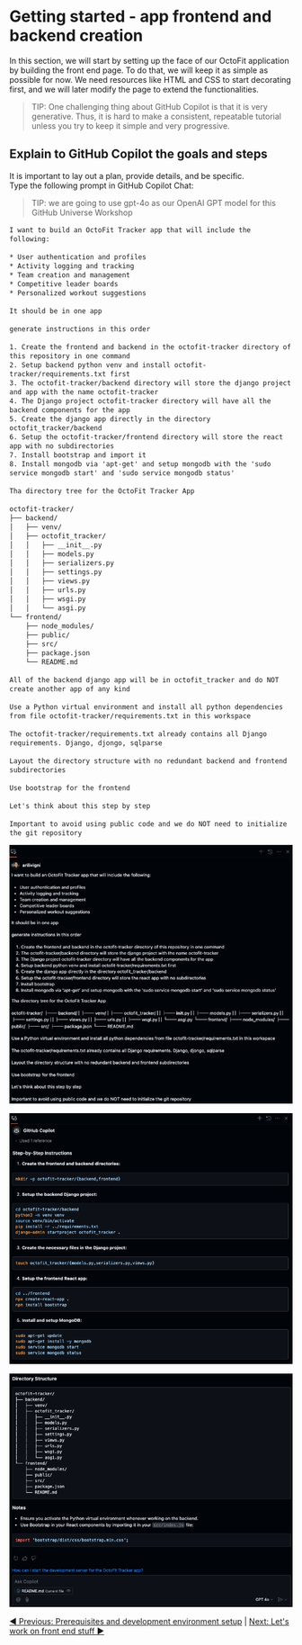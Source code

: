 # Getting started - app frontend and backend creation

In this section, we will start by setting up the face of our OctoFit application by building the front end page. To do that, we will keep it as simple as possible for now. We need resources like HTML and CSS to start decorating first, and we will later modify the page to extend the functionalities.

> TIP: One challenging thing about GitHub Copilot is that it is very generative. Thus, it is hard to make a consistent, repeatable tutorial unless you try to keep it simple and very progressive.

## Explain to GitHub Copilot the goals and steps

It is important to lay out a plan, provide details, and be specific.</br>
Type the following prompt in GitHub Copilot Chat:

> TIP: we are going to use gpt-4o as our OpenAI GPT model for this GitHub Universe Workshop

```text
I want to build an OctoFit Tracker app that will include the following:

* User authentication and profiles
* Activity logging and tracking
* Team creation and management
* Competitive leader boards
* Personalized workout suggestions

It should be in one app

generate instructions in this order

1. Create the frontend and backend in the octofit-tracker directory of this repository in one command
2. Setup backend python venv and install octofit-tracker/requirements.txt first
3. The octofit-tracker/backend directory will store the django project and app with the name octofit-tracker
4. The Django project octofit-tracker directory will have all the backend components for the app
5. Create the django app directly in the directory octofit_tracker/backend
6. Setup the octofit-tracker/frontend directory will store the react app with no subdirectories
7. Install bootstrap and import it
8. Install mongodb via 'apt-get' and setup mongodb with the 'sudo service mongodb start' and 'sudo service mongodb status'

Tha directory tree for the OctoFit Tracker App

octofit-tracker/
├── backend/
│   ├── venv/
│   ├── octofit_tracker/
│   │   ├── __init__.py
│   │   ├── models.py
│   │   ├── serializers.py
│   │   ├── settings.py
│   │   ├── views.py
│   │   ├── urls.py
│   │   ├── wsgi.py
│   │   └── asgi.py
└── frontend/
    ├── node_modules/
    ├── public/
    ├── src/
    ├── package.json
    └── README.md

All of the backend django app will be in octofit_tracker and do NOT create another app of any kind

Use a Python virtual environment and install all python dependencies from file octofit-tracker/requirements.txt in this workspace

The octofit-tracker/requirements.txt already contains all Django requirements. Django, djongo, sqlparse

Layout the directory structure with no redundant backend and frontend subdirectories

Use bootstrap for the frontend

Let's think about this step by step

Important to avoid using public code and we do NOT need to initialize the git repository
```

![create project plan](./3_1_AskCopilotProjectCreation.png)</br>

![step by step](./3_2_StepByStep.png)</br>

![octofit-tracker app directory tree](./3_3_OctoFitTrackerDirTree.png)</br>

[:arrow_backward: Previous: Prerequisites and development environment setup](../2_Prerequisites/README.md) | [Next: Let's work on front end stuff :arrow_forward:](../4_FrontEndWork/README.md)